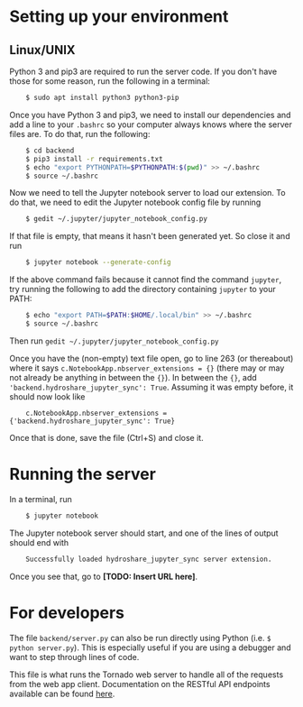 # Setting up your environment

## Linux/UNIX

Python 3 and pip3 are required to run the server code. If you don't have those for some reason, run the following in a
terminal:

```bash
    $ sudo apt install python3 python3-pip
```

Once you have Python 3 and pip3, we need to install our dependencies and add a line to your `.bashrc` so your
computer always knows where the server files are. To do that, run the following:

```bash
    $ cd backend
    $ pip3 install -r requirements.txt
    $ echo "export PYTHONPATH=$PYTHONPATH:$(pwd)" >> ~/.bashrc
    $ source ~/.bashrc
```

Now we need to tell the Jupyter notebook server to load our extension. To do that, we need to edit the Jupyter notebook
config file by running

```bash
    $ gedit ~/.jupyter/jupyter_notebook_config.py
```

If that file is empty, that means it hasn't been generated yet. So close it and run

```bash
    $ jupyter notebook --generate-config
```

If the above command fails because it cannot find the command `jupyter`, try running the following to add the directory
containing `jupyter` to your PATH:

```bash
    $ echo "export PATH=$PATH:$HOME/.local/bin" >> ~/.bashrc
    $ source ~/.bashrc
```

Then run `gedit ~/.jupyter/jupyter_notebook_config.py`

Once you have the (non-empty) text file open, go to line 263 (or thereabout) where it
says `c.NotebookApp.nbserver_extensions = {}` (there may or may not already be anything in between the `{}`). In between
the `{}`, add `'backend.hydroshare_jupyter_sync': True`. Assuming it was empty before, it should now look like

```
    c.NotebookApp.nbserver_extensions = {'backend.hydroshare_jupyter_sync': True}
```

Once that is done, save the file (Ctrl+S) and close it.

# Running the server

In a terminal, run

```bash
    $ jupyter notebook
```

The Jupyter notebook server should start, and one of the lines of output should end with

```bash
    Successfully loaded hydroshare_jupyter_sync server extension.
```

Once you see that, go to **[TODO: Insert URL here]**.

# For developers

The file `backend/server.py` can also be run directly using Python (i.e. `$ python server.py`). This is especially
useful if you are using a debugger and want to step through lines of code.

This file is what runs the Tornado web server to handle all of the requests from the web app client. Documentation on
the RESTful API endpoints available can be found
[here](https://github.com/kylecombes/hydroshare-jupyter-gui/blob/dev/documentation/API_response_formats.md).
